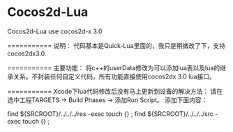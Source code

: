 Cocos2d-Lua
===========

Cocos2d-Lua use cocos2d-x 3.0

===========
说明：
代码基本是Quick-Lua里面的，我只是稍微改了下，支持cocos2dx3.0.

===========
主要功能：
将c++的userData修改为可以添加lua表以及lua的继承关系。不封装任何自定义代码，所有功能直接使用cocos2dx 3.0 lua接口。

===========
Xcode下lua代码修改后没有马上更新到设备的解决方法：
请在选中工程TARGETS -> Build Phases -> 添加Run Script。 
添加下面内容：

find ${SRCROOT}/../../../res -exec touch {} \;
find ${SRCROOT}/../../../src -exec touch {} \;